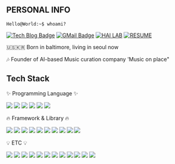 ## PERSONAL INFO

```console
Hello@World:~$ whoami?
```

[![Tech Blog Badge](http://img.shields.io/badge/-Tech%20blog-orange?style=flat-square&logo=tistory&link=https://24bean.tistory.com)](https://24bean.tistory.com)  [![GMail Badge](http://img.shields.io/badge/-GMail-white?style=flat-square&logo=gmail&link=https://sabin5105@gmail.com)](sabin5105@gmail.com) [![HAI LAB](http://img.shields.io/badge/-HAI%20LAB-grey?style=flat-square&logo=microsoftoutlook&link=https://sb_lee@seoultech.ac.kr)](sb_lee@seoultech.ac.kr) [![RESUME](http://img.shields.io/badge/-RESUME-black?style=flat-square&logo=readme)]([resume_sabinlee_AI_data.pdf](https://github.com/sabin5105/sabin5105/files/13556940/resume_sabinlee_AI_data.pdf))


🇺🇸🇰🇷 Born in baltimore, living in seoul now

🎶 Founder of AI-based Music curation company 'Music on place"

## Tech Stack

✨ Programming Language ✨

<img src="https://img.shields.io/badge/Python-3776AB?style=flat-square&logo=Python&logoColor=white"/> <img src="https://img.shields.io/badge/C-A8B9CC?style=flat-square&logo=C&logoColor=white"/>
<img src="https://img.shields.io/badge/C++-00599C?style=flat-square&logo=C%2B%2B&logoColor=white"/>
<img src="https://img.shields.io/badge/Java-ED8B00?style=flat-square&logo=openjdk&logoColor=white">
<img src="https://img.shields.io/badge/JavaScript-F7DF1E?style=flat-square&logo=javascript&logoColor=black"/>
<img src="https://img.shields.io/badge/CUDA%20C++-76B900?style=flat-square&logo=nvidia&logoColor=white"/>

🔥 Framework & Library 🔥

<img src="https://img.shields.io/badge/PyTorch-EE4C2C?style=flat-square&logo=pytorch&logoColor=white"/> <img src="https://img.shields.io/badge/TensorFlow-FF6F00?style=flat-square&logo=tensorflow&logoColor=white"/>
<img src="https://img.shields.io/badge/Scikit%20learn-F7931E?style=flat-square&logo=scikitlearn&logoColor=white"/>
<img src="https://img.shields.io/badge/NumPy-013243?style=flat-square&logo=numpy&logoColor=white"/>
<img src="https://img.shields.io/badge/Pandas-150458?style=flat-square&logo=pandas&logoColor=white"/>
<img src="https://img.shields.io/badge/Seaborn-3776AB?style=flat-square&logo=seaborn&logoColor=white"/>
<img src="https://img.shields.io/badge/Matplotlib-3776AB?style=flat-square&logo=matplotlib&logoColor=white"/>
<img src="https://img.shields.io/badge/Plotly-3776AB?style=flat-square&logo=plotly&logoColor=white"/>
<img src="https://img.shields.io/badge/Flask-000000?style=flat-square&logo=flask&logoColor=white"/>
<img src="https://img.shields.io/badge/Django-092E20?style=flat-square&logo=django&logoColor=white"/>

💡 ETC 💡

<img src="https://img.shields.io/badge/Docker-2496ED?style=flat-square&logo=docker&logoColor=white"> <img src="https://img.shields.io/badge/GIT-E44C30?style=flat-square&logo=git&logoColor=white">
<img src="https://img.shields.io/badge/GitHub-181717?style=flat-square&logo=github&logoColor=white">
<img src="https://img.shields.io/badge/GNU%20Bash-4EAA25?style=flat-square&logo=GNU%20Bash&logoColor=white">
<img src="https://img.shields.io/badge/MySQL-00000F?style=flat-square&logo=mysql&logoColor=white">
<img src="https://img.shields.io/badge/PostgreSQL-316192?style=flat-square&logo=postgresql&logoColor=white">
<img src="https://img.shields.io/badge/Amazon%20AWS-232F3E?style=flat-square&logo=amazon-aws&logoColor=white">
<img src="https://img.shields.io/badge/Microsoft%20Azure-0089D6?style=flat-square&logo=microsoft-azure&logoColor=white">
<img src="https://img.shields.io/badge/Linux-FCC624?style=flat-square&logo=linux&logoColor=black"> <img src="https://img.shields.io/badge/Ubuntu-E95420?style=flat-square&logo=ubuntu&logoColor=white">
<img src="https://img.shields.io/badge/mac%20os-000000?style=flat-square&logo=apple&logoColor=white">
<img src="https://img.shields.io/badge/Windows-0078D6?style=flat-square&logo=windows&logoColor=white">
